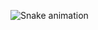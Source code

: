 <div>
  
 ![Snake animation](https://github.com/oandrefernando2/oandrefernando2/blob/output/github-contribution-grid-snake.svg)
</div>
